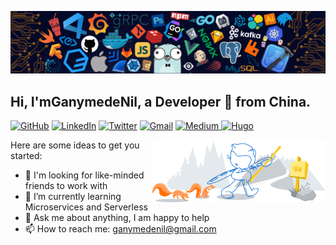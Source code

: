 ![](https://github.com/GanymedeNil/GanymedeNil/blob/main/image/header_.png)
## Hi, I'mGanymedeNil, a Developer 🚀 from China.

[![GitHub](https://img.shields.io/static/v1?style=for-the-badge&message=GitHub&color=181717&logo=GitHub&logoColor=FFFFFF&label=)](https://github.com/GanymedeNil)
[![LinkedIn](https://img.shields.io/static/v1?style=for-the-badge&message=LinkedIn&color=0A66C2&logo=LinkedIn&logoColor=FFFFFF&label=)](https://www.linkedin.com/in/ganymede-nil/)
[![Twitter](https://img.shields.io/static/v1?style=for-the-badge&message=Twitter&color=1DA1F2&logo=Twitter&logoColor=FFFFFF&label=)](https://twitter.com/GanymedeNil)
[![Gmail](https://img.shields.io/static/v1?style=for-the-badge&message=Gmail&color=EA4335&logo=Gmail&logoColor=FFFFFF&label=)](mailto:ganymedenil@gmail.com)
[![Medium](https://img.shields.io/static/v1?style=for-the-badge&message=Medium&color=000000&logo=Medium&logoColor=FFFFFF&label=)
](https://medium.com/@ganymedenil)
[![Hugo](https://img.shields.io/static/v1?style=for-the-badge&message=Blog&color=FF4088&logo=Hugo&logoColor=FFFFFF&label=)](https://www.ganymedenil.com/)

<img width="55%" align="right" alt="Github" src="https://github.com/GanymedeNil/GanymedeNil/blob/main/image/git-header.svg" />

Here are some ideas to get you started:

- 🔭 I'm looking for like-minded friends to work with
- 🌱 I’m currently learning Microservices and Serverless
- 💬 Ask me about anything, I am happy to help
- 📫 How to reach me: ganymedenil@gmail.com

